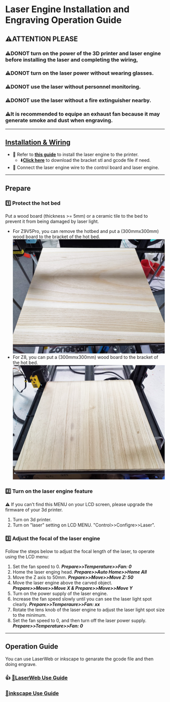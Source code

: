 # Laser Engine Installation and Engraving Operation Guide

## :warning:ATTENTION PLEASE

### :warning:DONOT turn on the power of the 3D printer and laser engine before installing the laser and completing the wiring, 

### :warning:DONOT turn on the laser power without wearing glasses.

### :warning:DONOT use the laser without personnel monitoring.

### :warning:DONOT use the laser without a fire extinguisher nearby.

### :warning:It is recommended to equipe an exhaust fan because it may generate smoke and dust when engraving.

-----
## [Installation & Wiring](./Installation/readme.md)

- :book: Refer to [**this guide**](./Installation/readme.md) to install the laser engine to the printer.
  - :arrow_down:[**Click here**](./Installation/lkbr_V2.zip) to download the bracket stl and gcode file if need.
- :book: Connect the laser engine wire to the control board and laser engine.

-----
## Prepare

### :one: Protect the hot bed
Put a wood board (thickness >= 5mm) or a ceramic tile to the bed to prevent it from being damaged by laser light. 
- For Z9V5Pro, you can remove the hotbed and put a (300mmx300mm) wood board to the bracket of the hot bed.
![](Z9wood.jpg)
- For Z8, you can put a (300mmx300mm) wood board to the bracket of the hot bed.
![](Z8wood.jpg)
### :two: Turn on the laser engine feature
:warning: If you can't find this MENU on your LCD screen, please upgrade the firmware of your 3d printer.
1. Turn on 3d printer.
2. Turn on "laser" setting on LCD MENU. "Control>>Configre>>Laser".
### :three: Adjust the focal of the laser engine
Follow the steps below to adjust the focal length of the laser, to operate using the LCD menu:   
1. Set the fan speed to 0. ***Prepare>>Temperature>>Fan: 0***
2. Home the laser enging head. ***Prepare>>Auto Home>>Home All***
3. Move the Z axis to 50mm. ***Prepare>>Move>>Move Z: 50***
4. Move the laser engine above the carved object. ***Prepare>>Move>>Move X & Prepare>>Move>>Move Y***
5. Turn on the power supply of the laser engine.
6. Increase the fan speed slowly until you can see the laser light spot clearly. ***Prepare>>Temperaure>>Fan: xx***
7. Rotate the lens knob of the laser engine to adjust the laser light spot size to the minimum.
8. Set the fan speed to 0, and then turn off the laser power supply. ***Prepare>>Temperature>>Fan: 0***

-----
## Operation Guide
You can use LaserWeb or inkscape to genarate the gcode file and then doing engrave. 
### :+1: [:book:LaserWeb Use Guide](./LaserWeb/readme.md)
### [:book:inkscape Use Guide](./inkscape/readme.md)

